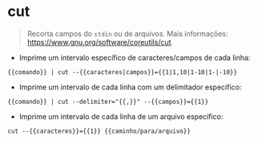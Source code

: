 # cut

> Recorta campos do `stdin` ou de arquivos.
> Mais informações: <https://www.gnu.org/software/coreutils/cut>.

- Imprime um intervalo específico de caracteres/campos de cada linha:

`{{comando}} | cut --{{caracteres|campos}}={{1|1,10|1-10|1-|-10}}`

- Imprime um intervalo de cada linha com um delimitador específico:

`{{comando}} | cut --delimiter="{{,}}" --{{campos}}={{1}}`

- Imprime um intervalo de cada linha de um arquivo específico:

`cut --{{caracteres}}={{1}} {{caminho/para/arquivo}}`

